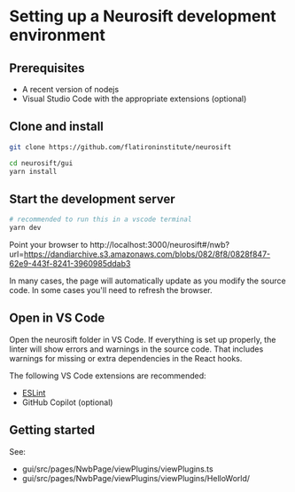 # Setting up a Neurosift development environment

## Prerequisites

- A recent version of nodejs
- Visual Studio Code with the appropriate extensions (optional)

## Clone and install

```bash
git clone https://github.com/flatironinstitute/neurosift

cd neurosift/gui
yarn install
```

## Start the development server

```bash
# recommended to run this in a vscode terminal
yarn dev
```

Point your browser to http://localhost:3000/neurosift#/nwb?url=https://dandiarchive.s3.amazonaws.com/blobs/082/8f8/0828f847-62e9-443f-8241-3960985ddab3

In many cases, the page will automatically update as you modify the source code. In some cases you'll need to refresh the browser.

## Open in VS Code

Open the neurosift folder in VS Code. If everything is set up properly, the linter will show errors and warnings in the source code. That includes warnings for missing or extra dependencies in the React hooks.

The following VS Code extensions are recommended:

- [ESLint](https://marketplace.visualstudio.com/items?itemName=dbaeumer.vscode-eslint)
- GitHub Copilot (optional)

## Getting started

See:

- gui/src/pages/NwbPage/viewPlugins/viewPlugins.ts
- gui/src/pages/NwbPage/viewPlugins/viewPlugins/HelloWorld/

